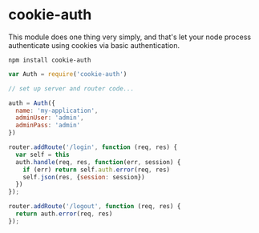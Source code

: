 cookie-auth
===========

This module does one thing very simply, and that's let your node process authenticate using cookies via basic authentication.

```npm install cookie-auth```


```javascript
var Auth = require('cookie-auth')

// set up server and router code...

auth = Auth({
  name: 'my-application',
  adminUser: 'admin',
  adminPass: 'admin'
})

router.addRoute('/login', function (req, res) {
  var self = this
  auth.handle(req, res, function(err, session) {
    if (err) return self.auth.error(req, res)
    self.json(res, {session: session})
  })
});

router.addRoute('/logout', function (req, res) {
  return auth.error(req, res)
});
```